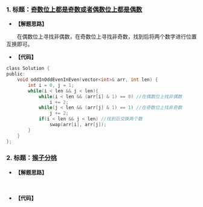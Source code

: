 ### 1. 标题：[奇数位上都是奇数或者偶数位上都是偶数](https://www.nowcoder.com/questionTerminal/b89b14a3b5a94e438b518311c5156366)
- **【解题思路】**

　　在偶数位上寻找非偶数，在奇数位上寻找非奇数，找到后将两个数字进行位置互换即可。<br>

- **【代码】**
```c ++
class Solution {
public:
	void oddInOddEvenInEven(vector<int>& arr, int len) {
		int i = 0, j = 1;
		while(i < len && j < len){
			while(i < len && (arr[i] & 1) == 0) //在偶数位上找非偶数
				i += 2;
			while(j < len && (arr[j] & 1) == 1) //在奇数位上找非奇数
				j += 2;
			if(i < len && j < len) //找到后交换两个数
				swap(arr[i], arr[j]);
		}
	}
};
```

### 2. 标题：[猴子分桃](https://www.nowcoder.com/questionTerminal/480d2b484e1f43af8ea8434770811b4a)
- **【解题思路】**

　　

- **【代码】**
```c ++

```
